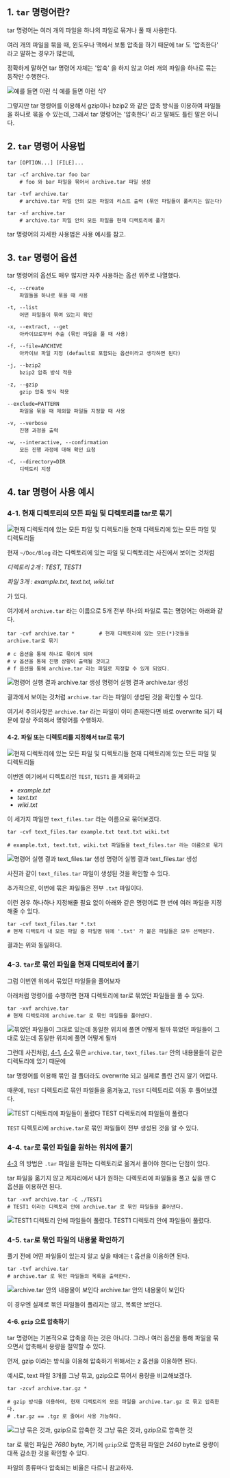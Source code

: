 ## 1. `tar` 명령어란?

tar 명령어는 여러 개의 파일을 하나의 파일로 묶거나 풀 때 사용한다.

여러 개의 파일을 묶을 때, 윈도우나 맥에서 보통 압축을 하기 때문에 tar 도 '압축한다' 라고 말하는 경우가 많은데,

정확하게 말하면 tar 명령어 자체는 '압축' 을 하지 않고 여러 개의 파일을 하나로 묶는 동작만 수행한다.

![예를 들면 이런 식](images/tar_1.png)
예를 들면 이런 식?

그렇지만 tar 명령어를 이용해서 gzip이나 bzip2 와 같은 압축 방식을 이용하여 파일들을 하나로 묶을 수 있는데, 그래서 tar 명령어는 '압축한다' 라고 말해도 틀린 말은 아니다.

## 2. `tar` 명령어 사용법

    tar [OPTION...] [FILE]...

    tar -cf archive.tar foo bar
        # foo 와 bar 파일을 묶어서 archive.tar 파일 생성

    tar -tvf archive.tar
        # archive.tar 파일 안의 모든 파일의 리스트 출력 (묶인 파일들이 풀리지는 않는다)

    tar -xf archive.tar
        # archive.tar 파일 안의 모든 파일을 현재 디렉토리에 풀기

tar 명령어의 자세한 사용법은 사용 예시를 참고.

## 3. `tar` 명령어 옵션

tar 명령어의 옵션도 매우 많지만 자주 사용하는 옵션 위주로 나열했다.

    -c, --create
        파일들을 하나로 묶을 때 사용

    -t, --list
        어떤 파일들이 묶여 있는지 확인

    -x, --extract, --get
        아카이브로부터 추출 (묶인 파일을 풀 때 사용)

    -f, --file=ARCHIVE
        아카이브 파일 지정 (default로 포함되는 옵션이라고 생각하면 된다)

    -j, --bzip2
        bzip2 압축 방식 적용

    -z, --gzip
        gzip 압축 방식 적용

    --exclude=PATTERN
        파일을 묶을 때 제외할 파일들 지정할 때 사용

    -v, --verbose
        진행 과정을 출력

    -w, --interactive, --confirmation
        모든 진행 과정에 대해 확인 요청

    -C, --directory=DIR
        디렉토리 지정

## 4. tar 명령어 사용 예시

### 4-1. 현재 디렉토리의 모든 파일 및 디렉토리를 tar로 묶기

![현재 디렉토리에 있는 모든 파일 및 디렉토리들](images/tar_2.png)
현재 디렉토리에 있는 모든 파일 및 디렉토리들

현재 `~/Doc/Blog` 라는 디렉토리에 있는 파일 및 디렉토리는 사진에서 보이는 것처럼

_디렉토리 2개 : TEST, TEST1_

_파일 3개 : example.txt, text.txt, wiki.txt_

가 있다.

여기에서 `archive.tar` 라는 이름으로 5개 전부 하나의 파일로 묶는 명령어는 아래와 같다.

    tar -cvf archive.tar *        # 현재 디렉토리에 있는 모든(*)것들을 archive.tar로 묶기

    # c 옵션을 통해 하나로 묶이게 되며
    # v 옵션을 통해 진행 상황이 출력될 것이고
    # f 옵션을 통해 archive.tar 라는 파일로 지정할 수 있게 되었다.

![명령어 실행 결과 archive.tar 생성](images/tar_3.png)
명령어 실행 결과 archive.tar 생성

결과에서 보이는 것처럼 `archive.tar` 라는 파일이 생성된 것을 확인할 수 있다.

여기서 주의사항은 `archive.tar` 라는 파일이 이미 존재한다면 바로 overwrite 되기 때문에 항상 주의해서 명령어를 수행하자.

#### 4-2. 파일 또는 디렉토리를 지정해서 tar로 묶기

![현재 디렉토리에 있는 모든 파일 및 디렉토리들](images/tar_4.png)
현재 디렉토리에 있는 모든 파일 및 디렉토리들

이번엔 여기에서 디렉토리인 `TEST`, `TEST1` 을 제외하고

- _example.txt_
- _text.txt_
- _wiki.txt_

이 세가지 파일만 `text_files.tar` 라는 이름으로 묶어보겠다.

    tar -cvf text_files.tar example.txt text.txt wiki.txt

    # example.txt, text.txt, wiki.txt 파일들을 text_files.tar 라는 이름으로 묶기

![명령어 실행 결과 text_files.tar 생성](images/tar_5.png)
명령어 실행 결과 text_files.tar 생성

사진과 같이 `text_files.tar` 파일이 생성된 것을 확인할 수 있다.

추가적으로, 이번에 묶은 파일들은 전부 `.txt` 파일이다.

이런 경우 하나하나 지정해줄 필요 없이 아래와 같은 명령어로 한 번에 여러 파일을 지정해줄 수 있다.

    tar -cvf text_files.tar *.txt
    # 현재 디렉토리 내 모든 파일 중 파일명 뒤에 '.txt' 가 붙은 파일들은 모두 선택된다.

결과는 위와 동일하다.

### 4-3. `tar`로 묶인 파일을 현재 디렉토리에 풀기

그럼 이번엔 위에서 묶었던 파일들을 풀어보자

아래처럼 명령어를 수행하면 현재 디렉토리에 tar로 묶었던 파일들을 풀 수 있다.

    tar -xvf archive.tar
    # 현재 디렉토리에 archive.tar 로 묶인 파일들을 풀어낸다.

![묶었던 파일들이 그대로 있는데 동일한 위치에 풀면 어떻게 될까](images/tar_6.png)
묶었던 파일들이 그대로 있는데 동일한 위치에 풀면 어떻게 될까

그런데 사진처럼, [4-1](#4-1-현재-디렉토리의-모든-파일-및-디렉토리를-tar로-묶기), [4-2](#4-2-파일-또는-디렉토리를-지정해서-tar로-묶기) 묶은 `archive.tar`, `text_files.tar` 안의 내용물들이 같은 디렉토리에 있기 때문에

tar 명령어를 이용해 묶인 걸 풀더라도 overwrite 되고 실제로 풀린 건지 알기 어렵다.

때문에, `TEST` 디렉토리로 묶인 파일들을 옮겨놓고, `TEST` 디렉토리로 이동 후 풀어보겠다.

![TEST 디렉토리에 파일들이 풀렸다](images/tar_7.png)
TEST 디렉토리에 파일들이 풀렸다

`TEST` 디렉토리에 `archive.tar`로 묶인 파일들이 전부 생성된 것을 알 수 있다.

### 4-4. `tar`로 묶인 파일을 원하는 위치에 풀기

[4-3](#4-3-tar로-묶인-파일을-현재-디렉토리에-풀기) 의 방법은 `.tar` 파일을 원하는 디렉토리로 옮겨서 풀어야 한다는 단점이 있다.

tar 파일을 옮기지 않고 제자리에서 내가 원하는 디렉토리에 파일들을 풀고 싶을 땐 C 옵션을 이용하면 된다.

    tar -xvf archive.tar -C ./TEST1
    # TEST1 이라는 디렉토리 안에 archive.tar 로 묶인 파일들을 풀어낸다.

![TEST1 디렉토리 안에 파일들이 풀렸다.](images/tar_8.png)
TEST1 디렉토리 안에 파일들이 풀렸다.

### 4-5. `tar`로 묶인 파일의 내용물 확인하기

풀기 전에 어떤 파일들이 있는지 알고 싶을 때에는 t 옵션을 이용하면 된다.

    tar -tvf archive.tar
    # archive.tar 로 묶인 파일들의 목록을 출력한다.

![archive.tar 안의 내용물이 보인다](images/tar_9.png)
archive.tar 안의 내용물이 보인다

이 경우엔 실제로 묶인 파일들이 풀리지는 않고, 목록만 보인다.

#### 4-6. `gzip` 으로 압축하기

tar 명령어는 기본적으로 압축을 하는 것은 아니다. 그러나 여러 옵션을 통해 파일을 묶으면서 압축해서 용량을 절약할 수 있다.

먼저, gzip 이라는 방식을 이용해 압축하기 위해서는 z 옵션을 이용하면 된다.

예시로, text 파일 3개를 그냥 묶고, gzip으로 묶어서 용량을 비교해보겠다.

    tar -zcvf archive.tar.gz *

    # gzip 방식을 이용하여, 현재 디렉토리의 모든 파일을 archive.tar.gz 로 묶고 압축한다.
    # .tar.gz == .tgz 로 줄여서 사용 가능하다.

![그냥 묶은 것과, gzip으로 압축한 것](images/tar_10.png)
그냥 묶은 것과, gzip으로 압축한 것

tar 로 묶인 파일은 _7680_ byte, 거기에 `gzip`으로 압축된 파일은 _2460_ byte로 용량이 대폭 감소한 것을 확인할 수 있다.

파일의 종류마다 압축되는 비율은 다르니 참고하자.